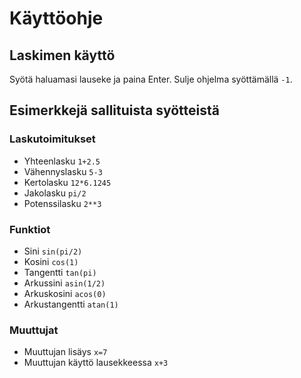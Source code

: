 # Käyttöohje

## Laskimen käyttö

Syötä haluamasi lauseke ja paina Enter.
Sulje ohjelma syöttämällä `-1`.

## Esimerkkejä sallituista syötteistä

### Laskutoimitukset

- Yhteenlasku `1+2.5`
- Vähennyslasku `5-3`
- Kertolasku `12*6.1245`
- Jakolasku `pi/2`
- Potenssilasku `2**3`

### Funktiot

- Sini `sin(pi/2)`
- Kosini `cos(1)`
- Tangentti `tan(pi)`
- Arkussini `asin(1/2)`
- Arkuskosini `acos(0)`
- Arkustangentti `atan(1)`

### Muuttujat

- Muuttujan lisäys `x=7`
- Muuttujan käyttö lausekkeessa `x+3`
